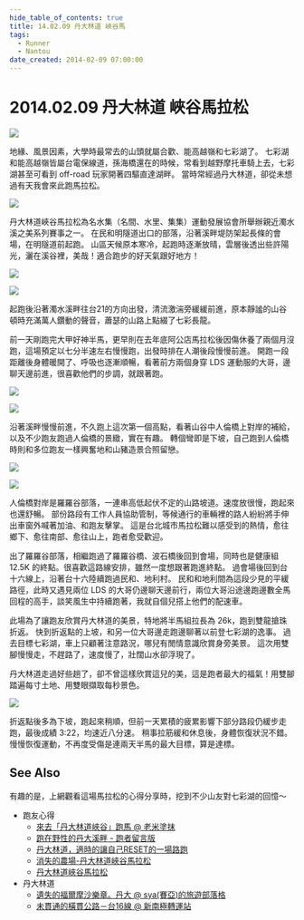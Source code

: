 ```yaml
---
hide_table_of_contents: true
title: 14.02.09 丹大林道 峽谷馬
tags:
  - Runner
  - Nantou
date_created: 2014-02-09 07:00:00
---
```


2014.02.09 丹大林道 峽谷馬拉松
==========================

![](https://lh4.googleusercontent.com/-bDKLd9a65Lg/Uvx1yGRignI/AAAAAAAACC4/2OWH7Ji1at4/w800-h600-no/Screenshot+at+Feb+11+17-52-47.png)

地緣、風景因素，大學時最常去的山頭就屬合歡、能高越嶺和七彩湖了。
七彩湖和能高越嶺皆屬台電保線道，孫海橋還在的時候，常看到越野摩托車騎上去，七彩湖甚至可看到 off-road 玩家開著四驅直達湖畔。
當時常經過丹大林道，卻從未想過有天我會來此跑馬拉松。

![](https://lh5.googleusercontent.com/-tm-mQ8RuDcY/Uvx11OgmodI/AAAAAAAACL4/iKrYs6QXa-Q/w800-h653-no/IMG_3441.jpg)

丹大林道峽谷馬拉松為名水集（名間、水里、集集）運動發展協會所舉辦親近濁水溪之美系列賽事之一。
在民和明隧道出口的部落，沿著溪畔堤防架起長條的會場，在明隧道前起跑。
山區天候原本寒冷，起跑時逐漸放晴，雲層後透出些許陽光，灑在溪谷裡，美哉！適合跑步的好天氣跟好地方！

![](https://lh6.googleusercontent.com/0kT03tcTFrdKASXW0XYvpCPCue5gYEKuOueEXGkqs3k=w800-h553-no)

![](https://lh6.googleusercontent.com/-AlwPJ9UDMgI/Uvx11L27G5I/AAAAAAAACDI/9V3NxH5FiSA/w800-h553-no/IMG_3444.jpg)

起跑後沿著濁水溪畔往台21的方向出發，清流激湍旁緩緩前進，原本靜謐的山谷頓時充滿萬人鑽動的聲音，蕭瑟的山路上點綴了七彩長龍。

前一天剛跑完大甲好神半馬，更早則在去年底阿公店馬拉松後因傷休養了兩個月沒跑，這場預定以七分半速左右慢慢跑，出發時排在人潮後段慢慢前進。
開跑一段距離後身體暖開了、呼吸也逐漸順暢，看著前方兩個身穿 LDS 運動服的大哥，邊聊天邊前進，很喜歡他們的步調，就跟著跑。

![](https://lh6.googleusercontent.com/-XTzQJaVH33A/Uvx12IpDnXI/AAAAAAAACDo/uom5oI8VEm8/w800-h553-no/IMG_3457.jpg)

![](https://lh6.googleusercontent.com/-nnZFZOMf1ko/Uvx12h3hO4I/AAAAAAAACDk/zerHK2zH_MQ/w800-h553-no/IMG_3463.jpg)

沿著溪畔慢慢前進，不久跑上這次第一個高點，看著山谷中人倫橋上對岸的補給，以及不少跑友跑過人倫橋的景緻，實在有趣。
轉個彎即是下坡，自己跑到人倫橋時則和多位跑友一樣興奮地和山豬造景合照留戀。

![](https://lh3.googleusercontent.com/-iyOX1lbEmxY/Uvx13fWvTqI/AAAAAAAACD4/bfA6kfN76Vs/w800-h553-no/IMG_3473.jpg)

![](https://lh6.googleusercontent.com/-hgLibNlAcao/Uvx13MmQGuI/AAAAAAAACE0/fXnDIhOc_nE/w800-h553-no/IMG_3479.jpg)

人倫橋對岸是羅羅谷部落，一連串高低起伏不定的山路坡道。速度放很慢，跑起來也還舒暢。
部份路段有工作人員協助管制，等候通行的車輛裡的路人紛紛將手伸出車窗外喊著加油、和跑友擊掌。
這是台北城市馬拉松難以感受到的熱情，愈往鄉下、愈往南部、愈往山上，跑者愈受歡迎。

出了羅羅谷部落，相繼跑過了羅羅谷橋、波石橋後回到會場，同時也是健康組 12.5K 的終點。很喜歡這路線安排，雖然一度想跟著跑進終點。
過會場後回到台十六線上，沿著台十六陸續跑過民和、地利村。
民和和地利間為這段少見的平緩路徑，此時又遇見兩位 LDS 的大哥仍邊聊天邊前行，兩位大哥沿途邊跑邊數全馬回程的高手，談笑風生中持續跑著，我就自個兒搭上他們的配速車。

此場為了讓跑友欣賞丹大林道的美景，特地將半馬組拉長為 26k，跑到雙龍搶珠折返。
快到折返點的上坡，和另一位大哥邊走跑邊聊著以前登七彩湖的逸事。
過去目標七彩湖，車上只顧著注意路況，哪兒有閒情意識欣賞身旁美景。
這次用雙腳慢慢走，不趕路了，速度慢了，壯闊山水卻浮現了。

丹大林道走過好些趟了，卻不曾這樣欣賞這兒的美，這是跑者最大的福氣！用雙腳踏遍每寸土地、用雙眼擷取每秒景色。

![](https://fbcdn-sphotos-f-a.akamaihd.net/hphotos-ak-frc3/t1/p526x296/1898267_10200394329339240_1161229582_n.jpg)

折返點後多為下坡，跑起來稍順，但前一天累積的疲累影響下部分路段仍緩步走跑，最後成績 3:22，均速近八分速。
稍事拉筋緩和休息後，身體恢復狀況不錯。慢慢恢復運動，不再度受傷是連兩天半馬的最大目標，算是達標。

## See Also

有趣的是，上網觀看這場馬拉松的心得分享時，挖到不少山友對七彩湖的回憶～

-   跑友心得
    -   [來去「丹大林道峽谷」跑馬 @ 老米塗抹](http://goo.gl/SScFFS)
    -   [跑在野性的丹大溪畔 - 跑者留言版](http://goo.gl/uTvgn8)
    -   [丹大林道，適時的讓自己RESET的一場路跑](http://goo.gl/3DeetN)
    -   [消失的農場-丹大林道峽谷馬拉松](http://goo.gl/KucnDk)
    -   [丹大林道峽谷馬拉松](http://goo.gl/aLokdn)
-   丹大林道
    -   [遺失的福爾摩沙樂章。丹大 @ sya(賽亞)的旅遊部落格](http://goo.gl/QrHO3c)
    -   [未貫通的橫貫公路－台16線 @ 新南極轉運站](http://goo.gl/hgLKCF)
